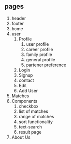 ## pages
1. header
2. footer
3. home
4. user
   1. Profile
      1. user profile
      2. career profile
      3. family profile
      4. general profile
      5. partener preference
   2. Login
   3. Signup
   4. contact
   5. Edit
   6. Add User
5. Matches
6. Components
   1. checkbox
   2. list of matches
   3. range of matches
   4. sort functionality
   5. text-search
   6. result page
7. About Us
